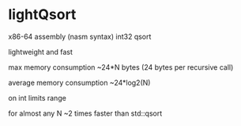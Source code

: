 # lightQsort

x86-64 assembly (nasm syntax) int32 qsort

lightweight and fast

max memory consumption ~24*N bytes (24 bytes per recursive call)

average memory consumption ~24*log2(N)

on int limits range

for almost any N ~2 times faster than std::qsort
